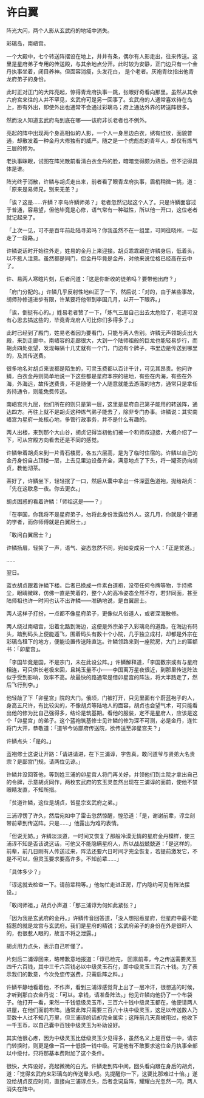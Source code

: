 

# 许白翼

阵光大闪，两个人影从玄武府的地域中消失。

彩璃岛，南峿宫。

一个大殿中，七个转送阵摆设在地上，井井有条，偶尔有人影走出，往来传送。这里是星府弟子专用的传送殿，与其余地点分开。此时较为安静，正门边只有一个金丹执事坐着，闭目养神。但面容消瘦，头发花白， 是个老者。灰袍青纹指出他青龙府弟子的身份。

此时正对正门的大阵亮起，惊得青龙府执事一跳，张眼好奇看向那里。虽然从其余六府宫来往的人并不罕见，玄武府可是另一回事了。玄武府的人通常喜欢待在岛上，尠有外出，即使外出也通常不会通过彩璃岛；府上通达外界的转送阵很多。

然而没人知道玄武府岛到底在哪——该府非长老者也不例外。

亮起的阵中出现两个身高相似的人影，一个人一身黑边白衣，绣有红纹，面貌普通，却散发着一种金丹大修独有的威严。随之是一个虎彪彪的青年人，却仅有炼气三层的修为。

老执事眯眼，试图在阵光散前看清白衣金丹的脸，暗暗觉得颇为熟悉，但不记得具体是谁。

阵光终于消散，许鳞与胡贞走出来，前者看了眼青龙府执事，眉梢稍微一挑，道：「原来是易师兄，别来无恙？」

「诶？这是……许鳞？李岛许鳞师弟？」老者忽然记起这个人了。只是许鳞面容过于普通，容易望，但他毕竟是心修，语气常有一种磁性，所以他一开口，这位老者就记起来了。

「上次一见，可不是百年前赴陆寻弟吗？你我虽然不在一组里，可同往晓州，一起走了一段路。」

许鳞说话时开始往外走，姓易的金丹上来迎接。胡贞乖乖跟在许鳞身后，低着头，以不惹人注意。虽然都是同门，但金丹毕竟是金丹，对他来说位格已经高在云中了。

许、易两人寒暄片刻，后者问道：「这是你新收的徒弟吗？要带他出府？」

「府门分配的。」许鳞几乎反射性地纠正了一下，然后说：「对的，由于某些事故，胡师孙修道进步有限，许某要将他带到李国几月，以开一下眼界。」

「诶，倒挺有心的。」姓易老者赞了一下，「炼气三层自己出去太危险了，老道可没有心思去搞这些的，毕竟青龙府人可比你们多得多了。」

此时已经到了殿门，姓易老者因为要看门，只能与两人告别。许鳞无声领胡贞出大殿，来到走廊中。南峿容的走廊很大，大到一个陆师祖般的巨龙也能轻易步行，而胡贞四处张望，发现每隔十几丈就有一个门，门边有个牌子，书里边是传送到哪里的，及其传送费。

很多地名对胡贞来说都是陌生的，可灵玉费都以百计千计，可见其昂贵。他问许鳞，白衣金丹则简单地说一下这些都是星府本宗的驻地，有些在内海，有些在外海，外海远，故传送费贵，不是随便一个人随意就能去游荡的地方，通常只是拿任务持通令，则能免费传送。

南峿宫共九层，他们所在的则只是第一层，这里是星府自己第子能用的转送阵，通达四方。再往上就不是胡贞这种炼气弟子能去了，除非专门办事。许鳞说：其实南峿宫为星府一处核心地，多管行政事务，并不是什么有趣的。

两人出楼，来到那个大山谷，胡贞记得当初他们被一个和师叔迎接，大概介绍了一下，可从宫殿方向看去还是不同的感觉。

许鳞带着胡贞来到一片青石楼房，各五六层高，是为了临时住宿的。许鳞以自己的金丹身份自占顶楼一层，上去见里边设备齐全，满意地点了下头，将一罐茶扔向胡贞，教他沏茶。

茶好了，许鳞坐下，轻轻抿了一口，然后从囊中拿出一件深蓝色道袍，抛给胡贞：「先在这歇息一夜。你去更衣。」

胡贞困惑的看着许鳞：「师祖这是——？」

「在李国，你我将不是星府弟子，勿将此身份泄露给外人。这几月，你就是个普通的学者，而你师傅就是白翼居士。」

「敢问白翼居士？」

许鳞扬眉，轻笑了一声，语气、姿态忽然不同，宛如变成另一个人：「正是贫道。」

……

翌日。

蓝衣胡贞跟着许鳞下楼。后者已换成一件素白道袍，没带任何令牌等物，手持拂尘，眼睛微眯，仿佛一直是笑着的，整个人的高冷姿态全然不存，若非同面，甚至陆师祖也许一时间也认不出许鳞——准确地说，是白翼居士。

两人这样子打扮，一点都不像星府弟子，更像似凡俗道人，或者深海散修。

两人绕过南峿宫，沿着北路到海边，这便是外宗弟子入彩璃岛的道路，在海边有码头，踏到码头上便能遁飞，围着码头有数十个小院，几乎独立成村，却都是外宗在彩璃岛租下的地方，便能设置传送阵直达。许鳞领路来到一座院房，大门上的匾额书：「卯星宫」。

「李国毕竟是国，不是宗门，未在此设公阵。」许鳞解释道，「李国数宗或有与星府相连，可只供长老极来回，且耗玉量不小——李国离万星夜很近，到那里传送阵法似乎受到影响，效率不高。故最快的路通常是借卯星宫的阵法，将大半路走了，然后飞行到李。」

他轻敲了下「卯星宫」院的大门。俄顷，门被打开，只见里面有个蔚蓝袍子的人，身高五尺许，有比较尖的，不像胡贞等陆地人的面容，胡贞也会望气术，可只能看出他的修为比自己强得多，结论是筑基期。看他的服装，定不是星府人，应该是这个「卯星宫」的弟子。这个蓝袍筑基修士见许鳞的修为深不可测，必是金丹，连忙将门大开，恭敬道：「道爷今访鄙府传送院，欲传送至卯星宫夫？」

许鳞点头：「是的。」

蓝袍修士这说让开路：「请进请进，在下三浦谆，字告真，敢问道爷与贤弟大名贵宗？是鄙宫门规，请两位见谅。」

许鳞并没回答他，等到姓三浦的卯星宫人将门再关好，并领他们到主院才拿出自己的令牌，示意胡贞同作，两枚玄武府的玄玉灵忽然出现在三浦谆的面前，使他不禁眼睛发直，不知所措。

「贫道许鳞，这位是胡贞，皆星宗玄武府之弟。」

三浦谆愣了许久，然后宛如中了雷击忽然惊醒，惶恐道：「是，谢谢前辈，谆立刻带前辈到传送阵。只是……」他露出为难的表情。

「但说无妨。」许鳞淡淡道，一时间又恢复了那般冷漠无情的星府金丹模样，使三浦谆不知是否该说这话，可他又不能隐瞒星府人，所以战战兢兢道：「是这样的，前辈，前几日刚有人传送过来，阵法还要六日时间才完全恢复，若提前激发它，不是不可以，但灵玉要求要高许多。不知前辈……」

「具体多少？」

「谆这就去检查一下。请前辈稍等。」他匆忙走进正房，厅内隐约可见有阵法摆设。」

「敢问师祖，」胡贞小声道：「那三浦谆为何如此紧张？」

「因为我是玄武府的金丹。」许鳞传音回答道，「没人想招惹星府，但星府中最不能招惹的就是龙宫与玄武府。我们是星府的精锐；玄武府弟子的身份在外是很吓人的，也很惹人眼的，故言不将之泄露。」

胡贞用力点头，表示自己听懂了。

片刻后二浦谆回来，略带歉意地报道：「谆已检完， 回禀前辈，今之传送需要灵玉四千六百钱，其中三千六百钱必以中级灵玉石付，即中级灵玉三百六十钱。为了表示我们的歉意，今次免您传送费，只需启阵之料。」

许鳞平静地看着他，不作声，看到三浦谆感觉背上出了一层冷汗，很想逃的时候，才听到那白衣金丹说：「可以。拿钱，请准备阵法。」他见许鳞向他扔了一个布袋子。他打开一看，果然一千钱低级灵玉币，三百六十钱中级灵玉都在，他便请两人进屋，在他们面前布阵。通常此阵只需要三百六十块中级灵玉，这足以传送数人乃至数十人过不知几万里，但三浦谆的话却完全属实；这阵前几天真被用过，他收下一千玉币，以自己囊中百钱中级灵玉为补助设好。

其实他很心疼，因为中级灵玉比低级灵玉少见得多，虽然名义上是百低一中，请宗门转换时，则更是像一百一十低换一钱中级。可是他有不敢要求这位金丹执事全部以中级付，只将那基本费附加了这个条件。

很快，大阵设好，亮起微微的白光。许鳞走到阵中间，回头看向跟在身后的胡贞，道：「觉得玄武府来彩璃岛的传送晕头吧。先提醒你一下，这要比那难过十倍。」遂没给胡贞反应时间，直接向三浦谆点头，后者念词启阵，耀耀白光忽然一闪，两人消失在阵中。





